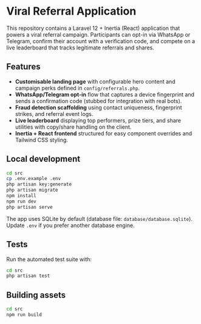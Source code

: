 # Viral Referral Application

This repository contains a Laravel 12 + Inertia (React) application that powers a viral referral campaign. Participants can opt-in via WhatsApp or Telegram, confirm their account with a verification code, and compete on a live leaderboard that tracks legitimate referrals and shares.

## Features

- **Customisable landing page** with configurable hero content and campaign perks defined in `config/referrals.php`.
- **WhatsApp/Telegram opt-in** flow that captures a device fingerprint and sends a confirmation code (stubbed for integration with real bots).
- **Fraud detection scaffolding** using contact uniqueness, fingerprint strikes, and referral event logs.
- **Live leaderboard** displaying top performers, prize tiers, and share utilities with copy/share handling on the client.
- **Inertia + React frontend** structured for easy component overrides and Tailwind CSS styling.

## Local development

```bash
cd src
cp .env.example .env
php artisan key:generate
php artisan migrate
npm install
npm run dev
php artisan serve
```

The app uses SQLite by default (database file: `database/database.sqlite`). Update `.env` if you prefer another database engine.

## Tests

Run the automated test suite with:

```bash
cd src
php artisan test
```

## Building assets

```bash
cd src
npm run build
```
